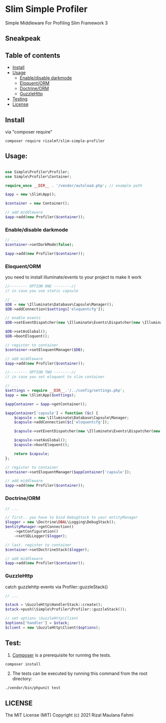 # Slim Simple Profiler

Simple Middleware For Profiling Slim Framework 3

## Sneakpeak

## Table of contents

- [Install](#install)
- [Usage](#usage)
  - [Enable/disable darkmode](#Enable/disable-darkmode)
  - [Eloquent/ORM](#eloquent/orm)
  - [Doctrine/ORM](#doctrine/orm)
  - [GuzzleHttp](#guzzlehttp)
- [Testing](#test)
- [License](#license)

## Install 
via "composer require"

```shell
composer require rizalmf/slim-simple-profiler
```

## Usage:

```php

use Simple\Profiler\Profiler;
use Simple\Profiler\Container;

require_once __DIR__ . '/vendor/autoload.php'; // example path

$app = new \Slim\App();

$container = new Container();

// add middleware
$app->add(new Profiler($container));
```

### Enable/disable darkmode
```php
// ...
$container->setDarkMode(false);

$app->add(new Profiler($container));
```

### Eloquent/ORM
you need to install illuminate/events to your project to make it work
```php
//-------- OPTION ONE --------//
// in case you use static capsule

// ...
$DB = new \Illuminate\Database\Capsule\Manager();
$DB->addConnection($settings['eloquentcfg']);

// enable events
$DB->setEventDispatcher(new \Illuminate\Events\Dispatcher(new \Illuminate\Container\Container));

$DB->setAsGlobal();
$DB->bootEloquent();

// register to container
$container->setEloquentManager($DB);

// add middleware
$app->add(new Profiler($container));

//-------- OPTION TWO --------//
// in case you set eloquent to slim container

// ...
$settings = require __DIR__.'/../config/settings.php';
$app = new \Slim\App($settings);

$appContainer = $app->getContainer();

$appContainer['capsule'] = function ($c) {
    $capsule = new \Illuminate\Database\Capsule\Manager;
    $capsule->addConnection($c['eloquentcfg']);

    $capsule->setEventDispatcher(new \Illuminate\Events\Dispatcher(new \Illuminate\Container\Container));

    $capsule->setAsGlobal();
    $capsule->bootEloquent();

    return $capsule;
};

// register to container
$container->setEloquentManager($appContainer['capsule']);

// add middleware
$app->add(new Profiler($container));
```
    
### Doctrine/ORM
```php
// ...

// first.. you have to bind DebugStack to your entityManager
$logger = new \Doctrine\DBAL\Logging\DebugStack();
$entityManager->getConnection()
    ->getConfiguration()
    ->setSQLLogger($logger);

// last. register to container
$container->setDoctrineStack($logger);

// add middleware
$app->add(new Profiler($container));
```

### GuzzleHttp
catch guzzlehttp events via Profiler::guzzleStack()
```php
// ...

$stack = \GuzzleHttp\HandlerStack::create();
$stack->push(\Simple\Profiler\Profiler::guzzleStack());

// set options \GuzzleHttp\Client 
$options['handler'] = $stack;
$client = new \GuzzleHttp\Client($options);
```

## Test:

1) [Composer](https://getcomposer.org) is a prerequisite for running the tests.

```
composer install
```

2) The tests can be executed by running this command from the root directory:

```bash
./vendor/bin/phpunit test
```

## LICENSE

The MIT License (MIT)
Copyright (c) 2021 Rizal Maulana Fahmi